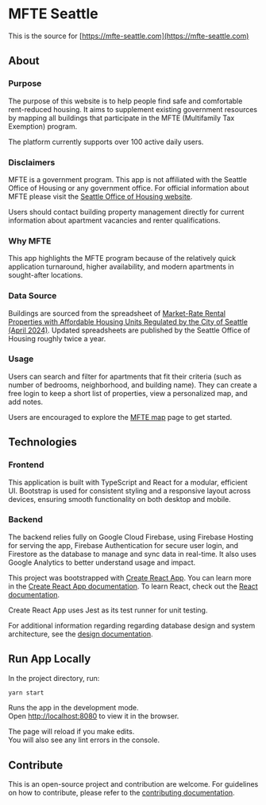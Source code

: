 # MFTE Seattle

This is the source for [https://mfte-seattle.com](https://mfte-seattle.com)

## About

### Purpose

The purpose of this website is to help people find safe and comfortable rent-reduced housing. It aims to supplement existing government resources by mapping all buildings that participate in the MFTE (Multifamily Tax Exemption) program.

The platform currently supports over 100 active daily users.

### Disclaimers

MFTE is a government program. This app is not affiliated with the Seattle Office of Housing or any government office. For official information about MFTE please visit the [Seattle Office of Housing website](https://seattle.gov/housing).

Users should contact building property management directly for current information about apartment vacancies and renter qualifications.

### Why MFTE

This app highlights the MFTE program because of the relatively quick application turnaround, higher availability, and modern apartments in sought-after locations.

### Data Source

Buildings are sourced from the spreadsheet of [Market-Rate Rental Properties with Affordable Housing Units Regulated by the City of Seattle (April 2024)](https://www.seattle.gov/documents/Departments/Housing/Renters/Affordable_Rental_Housing_MFTE-MHA-IZ.pdf). Updated spreadsheets are published by the Seattle Office of Housing roughly twice a year.

### Usage

Users can search and filter for apartments that fit their criteria (such as number of bedrooms, neighborhood, and building name). They can create a free login to keep a short list of properties, view a personalized map, and add notes.

Users are encouraged to explore the [MFTE map](./all-buildings) page to get started.

## Technologies

### Frontend

This application is built with TypeScript and React for a modular, efficient UI. Bootstrap is used for consistent styling and a responsive layout across devices, ensuring smooth functionality on both desktop and mobile.

### Backend

The backend relies fully on Google Cloud Firebase, using Firebase Hosting for serving the app, Firebase Authentication for secure user login, and Firestore as the database to manage and sync data in real-time. It also uses Google Analytics to better understand usage and impact.

This project was bootstrapped with [Create React App](https://github.com/facebook/create-react-app). You can learn more in the [Create React App documentation](https://facebook.github.io/create-react-app/docs/getting-started). To learn React, check out the [React documentation](https://reactjs.org/).

Create React App uses Jest as its test runner for unit testing.

For additional information regarding regarding database design and system architecture, see the [design documentation](./DESIGN.md).

## Run App Locally

In the project directory, run:

```bash
yarn start
```

Runs the app in the development mode.\
Open [http://localhost:8080](http://localhost:8080) to view it in the browser.

The page will reload if you make edits.\
You will also see any lint errors in the console.

## Contribute

This is an open-source project and contribution are welcome. For guidelines on how to contribute, please refer to the [contributing documentation](./CONTRIBUTE.md).
